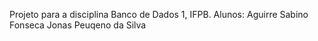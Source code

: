 Projeto para a disciplina Banco de Dados 1, IFPB.
Alunos: Aguirre Sabino Fonseca
        Jonas Peuqeno da Silva
